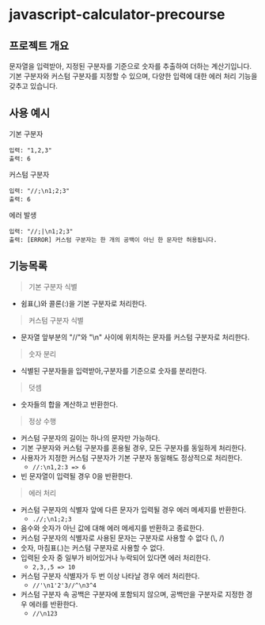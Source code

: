 # javascript-calculator-precourse
## 프로젝트 개요
문자열을 입력받아, 지정된 구분자를 기준으로 숫자를 추출하여 더하는 계산기입니다. 기본 구분자와 커스텀 구분자를 지정할 수 있으며, 다양한 입력에 대한 에러 처리 기능을 갖추고 있습니다.
## 사용 예시
기본 구분자
```
입력: "1,2,3"
출력: 6
```
커스텀 구분자
```
입력: "//;\n1;2;3"
출력: 6
```
에러 발생
```
입력: "//;|\n1;2;3"
출력: [ERROR] 커스텀 구분자는 한 개의 공백이 아닌 한 문자만 허용됩니다.
```

## 기능목록

> 기본 구분자 식별 
- 쉼표(,)와 콜론(:)을 기본 구분자로 처리한다.
> 커스텀 구분자 식별
- 문자열 앞부분의 "//"와 "\n" 사이에 위치하는 문자를 커스텀 구분자로 처리한다.
> 숫자 분리 
- 식별된 구분자들을 입력받아,구분자를 기준으로 숫자를 분리한다.
> 덧셈 
- 숫자들의 합을 계산하고 반환한다.
> 정상 수행
- 커스텀 구분자의 길이는 하나의 문자만 가능하다.
- 기본 구분자와 커스텀 구분자를 혼용될 경우, 모든 구분자를 동일하게 처리한다.
- 사용자가 지정한 커스텀 구분자가 기본 구분자 동일해도 정상적으로 처리한다. 
  - ``` //:\n1,2:3 => 6 ```
- 빈 문자열이 입력될 경우 0을 반환한다.
> 에러 처리
- 커스텀 구분자의 식별자 앞에 다른 문자가 입력될 경우 에러 메세지를 반환한다.
  - ``` .//;\n1;2;3 ```
- 음수와 숫자가 아닌 값에 대해 에러 메세지를 반환하고 종료한다.
- 커스텀 구분자의 식별자로 사용된 문자는 구분자로 사용할 수 없다 (\\, /)
- 숫자, 마침표(.)는 커스텀 구분자로 사용할 수 없다.
- 입력된 숫자 중 일부가 비어있거나 누락되어 있다면 에러 처리한다. 
  - ``` 2,3,,5 => 10 ```
- 커스텀 구분자 식별자가 두 번 이상 나타날 경우 에러 처리한다. 
  - ```//'\n1'2'3//^\n3^4```
- 커스텀 구분자 속 공백은 구분자에 포함되지 않으며, 공백만을 구분자로 지정한 경우 에러를 반환한다. 
  - ```//\n123```